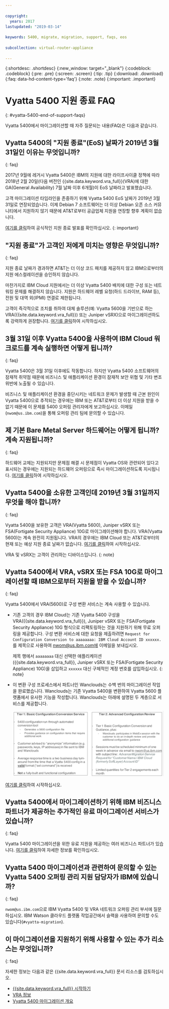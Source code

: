 ```yaml
---

copyright:
  years: 2017
lastupdated: "2019-03-14"

keywords: 5400, migrate, migration, support, faqs, eos

subcollection: virtual-router-appliance

---
```


{:shortdesc: .shortdesc}
{:new_window: target="_blank"}
{:codeblock: .codeblock}
{:pre: .pre}
{:screen: .screen}
{:tip: .tip}
{:download: .download}
{:faq: data-hd-content-type='faq'}
{:note: .note}
{:important: .important}

# Vyatta 5400 지원 종료 FAQ
{: #vyatta-5400-end-of-support-faqs}

Vyatta 5400에서 마이그레이션할 때 자주 질문되는 내용(FAQ)은 다음과 같습니다. 

## Vyatta 5400의 "지원 종료"(EoS) 날짜가 2019년 3월 31일인 이유는 무엇입니까? 
{: faq}

2017년 9월에 레거시 Vyatta 5400은 IBM의 지원에 대한 라이프사이클 정책에 따라 2018년 2월 20일(다음 버전인 {{site.data.keyword.vra_full}}(VRA)에 대한 GA(General Availability) 7월 날짜 이후 6개월)이 EoS 날짜라고 발표했습니다. 

고객 마이그레이션 타임라인을 존중하기 위해 Vyatta 5400 EoS 날짜가 2019년 3월 31일로 연장되었습니다. 이제 Debian 7 소프트웨어는 더 이상 Debian 오픈 소스 커뮤니티에서 지원하지 않기 때문에 AT&T로부터 공급업체 지원을 연장할 향후 계획이 없습니다. 

[여기를 클릭](/docs/infrastructure/virtual-router-appliance?topic=virtual-router-appliance-vyatta-5400-end-of-support-announcement)하여 공식적인 지원 종료 발표를 확인하십시오.
{: important}

## "지원 종료"가 고객인 저에게 미치는 영향은 무엇입니까? 
{: faq}

지원 종료 날짜가 경과하면 AT&T는 더 이상 코드 패치를 제공하지 않고 IBM으로부터의 지원 에스컬레이션을 승인하지 않습니다. 

마찬가지로 IBM Cloud 지원에서는 더 이상 Vyatta 5400 배치에 대한 구성 또는 네트워킹 문제를 해결하지 않습니다. 지원은 하드웨어 레벨 요청(하드 드라이브, RAM 등), 전원 및 대역 외(IPMI) 연결로 제한됩니다. 

고객이 즉각적으로 조치를 취하여 대체 솔루션(예: Vyatta 5600을 기반으로 하는 VRA({{site.data.keyword.vra_full}}) 또는 Juniper vSRX)으로 마이그레이션하도록 강력하게 권장합니다. [여기를 클릭](/docs/infrastructure/virtual-router-appliance?topic=virtual-router-appliance-migration-overview)하여 시작하십시오. 

## 3월 31일 이후 Vyatta 5400을 사용하여 IBM Cloud 워크로드를 계속 실행하면 어떻게 됩니까? 
{: faq}

Vyatta 5400은 3월 31일 이후에도 작동합니다. 하지만 Vyatta 5400 소프트웨어의 잠재적 취약점 때문에 비즈니스 및 애플리케이션 환경이 잠재적 보안 위협 및 기타 변조 위반에 노출될 수 있습니다. 

비즈니스 및 애플리케이션 환경을 중단시키는 네트워크 문제가 발생할 때 근본 원인이 Vyatta 5400으로 추적되는 경우에는 IBM 또는 AT&T로부터 더 이상 지원을 받을 수 없기 때문에 이 문제를 5400 오퍼링 관리자에게 보고하십시오. 이메일(`nwom@us.ibm.com`)을 통해 오퍼링 관리 팀에 문의할 수 있습니다. 

## 제 기본 Bare Metal Server 하드웨어는 어떻게 됩니까? 계속 지원됩니까? 
{: faq}

하드웨어 교체는 지원되지만 문제점 해결 시 문제점이 Vyatta OS와 관련되어 있다고 표시되는 경우에는 지원되는 하드웨어 오퍼링으로 즉시 마이그레이션하도록 지시됩니다. [여기를 클릭](/docs/infrastructure/virtual-router-appliance?topic=virtual-router-appliance-migration-overview)하여 시작하십시오. 

## Vyatta 5400을 소유한 고객인데 2019년 3월 31일까지 무엇을 해야 합니까? 
{: faq}

Vyatta 5400을 보유한 고객은 VRA(Vyatta 5600), Juniper vSRX 또는 FSA(Fortigate Security Appliance) 10G로 마이그레이션해야 합니다. VRA(Vyatta 5600)는 계속 완전히 지원됩니다. VRA의 경우에는 IBM Cloud 또는 AT&T로부터의 현재 또는 예상 지원 종료 날짜가 없습니다. [여기를 클릭](/docs/infrastructure/virtual-router-appliance?topic=virtual-router-appliance-migration-overview)하여 시작하십시오. 

  VRA 및 vSRX는 고객이 관리하는 디바이스입니다.
  {: note}

## Vyatta 5400에서 VRA, vSRX 또는 FSA 10G로 마이그레이션할 때 IBM으로부터 지원을 받을 수 있습니까? 
{: faq}

Vyatta 5400에서 VRA(5600)로 구성 변환 서비스는 계속 사용할 수 있습니다. 

* 기존 고객의 경우 IBM Cloud는 기존 Vyatta 5400 구성을 VRA({{site.data.keyword.vra_full}}), Juniper vSRX 또는 FSA(Fortigate Security Appliance) 10G 형식으로 리팩토링하는 것을 지원하기 위해 무료 오퍼링을 제공합니다. 구성 변환 서비스에 대한 요청을 제출하려면 `Request for Configuration Conversion to aaaaaaaa: IBM Cloud Account ID xxxxxx.`를 제목으로 사용하여 nwom@us.ibm.com에 이메일을 보내십시오. 

  제목 행에서 `aaaaaaaa` 대신 선택한 애플리케이션({{site.data.keyword.vra_full}}, Juniper vSRX 또는 FSA(Fortigate Security Appliance) 10G)을 삽입하고 `xxxxxx` 대신 구체적인 계정 번호를 삽입하십시오.
  {: note}

* 이 변환 구성 프로세스에서 파트너인 Wanclouds는 수백 번의 마이그레이션 작업을 완료했습니다. Wanclouds는 기존 Vyatta 5400을 변환하여 Vyatta 5600 플랫폼에서 유사한 기능을 작성합니다. Wanclouds는 아래에 설명된 두 계층으로 서비스를 제공합니다. 

  <img src="images/tiers.png" alt="그림" style="width: 700px;"/>

[여기를 클릭](/docs/infrastructure/virtual-router-appliance?topic=virtual-router-appliance-migration-overview)하여 시작하십시오. 

## Vyatta 5400에서 마이그레이션하기 위해 IBM 비즈니스 파트너가 제공하는 추가적인 유료 마이그레이션 서비스가 있습니까? 
{: faq}

Vyatta 5400 마이그레이션을 위한 유료 지원을 제공하는 여러 비즈니스 파트너가 있습니다. [여기를 클릭](/docs/infrastructure/virtual-router-appliance?topic=virtual-router-appliance-vyatta-5400-end-of-support-announcement)하여 자세한 정보를 확인하십시오. 

## Vyatta 5400 마이그레이션과 관련하여 문의할 수 있는 Vyatta 5400 오퍼링 관리 지원 담당자가 IBM에 있습니까? 
{: faq}

`nwom@us.ibm.com`으로 IBM Vyatta 5400 및 VRA 네트워크 오퍼링 관리 부서에 질문하십시오. IBM Watson 클라우드 플랫폼 작업공간에서 슬랙을 사용하여 문의할 수도 있습니다(`#vyatta-migration`). 

## 이 마이그레이션을 지원하기 위해 사용할 수 있는 추가 리소스는 무엇입니까? 
{: faq}

자세한 정보는 다음과 같은 {{site.data.keyword.vra_full}} 문서 리소스를 검토하십시오. 

  * [{{site.data.keyword.vra_full}} 시작하기](/docs/infrastructure/virtual-router-appliance?topic=virtual-router-appliance-getting-started)
  * [VRA 정보](/docs/infrastructure/virtual-router-appliance?topic=virtual-router-appliance-about-the-vra)
  * [Vyatta 5400 마이그레이션 개요](/docs/infrastructure/virtual-router-appliance?topic=virtual-router-appliance-migration-overview)
